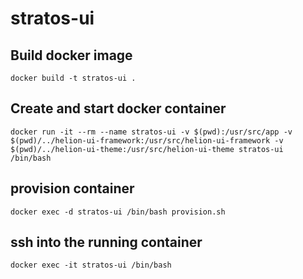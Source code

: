 # stratos-ui

## Build docker image
```
docker build -t stratos-ui .
```

## Create and start docker container
```
docker run -it --rm --name stratos-ui -v $(pwd):/usr/src/app -v $(pwd)/../helion-ui-framework:/usr/src/helion-ui-framework -v $(pwd)/../helion-ui-theme:/usr/src/helion-ui-theme stratos-ui /bin/bash
```

## provision container
```
docker exec -d stratos-ui /bin/bash provision.sh
```

## ssh into the running container
```
docker exec -it stratos-ui /bin/bash
```
